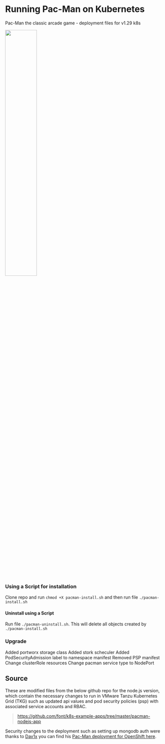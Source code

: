 # Running Pac-Man on Kubernetes

Pac-Man the classic arcade game - deployment files for v1.29 k8s

<img src="https://veducate.co.uk/wp-content/uploads/2021/09/Pac-Man-UI.jpg" width=45% height=45%>

### Using a Script for installation
Clone repo and run ```chmod +X pacman-install.sh``` and then run file ```./pacman-install.sh```

#### Uninstall using a Script
Run file `./pacman-uninstall.sh`. This will delete all objects created by `./pacman-install.sh`

### Upgrade

Added portworx storage class
Added stork scheculer
Added PodSecurityAdmission label to namespace manifest
Removed PSP manifest
Change clusterRole resources
Change pacman service type to NodePort

## Source

These are modified files from the below github repo for the node.js version, which contain the necessary changes to run in VMware Tanzu Kubernetes Grid (TKG) such as updated api values and pod security policies (psp) with associated service accounts and RBAC.

> <https://github.com/font/k8s-example-apps/tree/master/pacman-nodejs-app>

Security changes to the deployment such as setting up mongodb auth were thanks to [Dav1x](https://github.com/dav1x/) you can find his [Pac-Man deployment for OpenShift here](https://github.com/dav1x/pacman-ocp).
